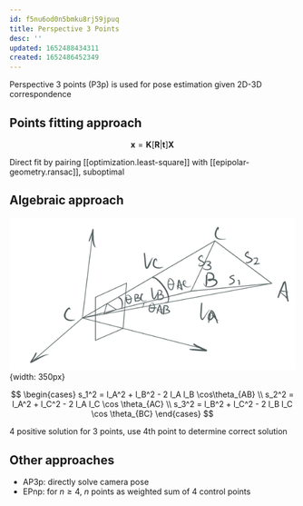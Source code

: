 ```yaml
---
id: f5nu6od0n5bmku8rj59jpuq
title: Perspective 3 Points
desc: ''
updated: 1652488434311
created: 1652486452349
---
```


Perspective 3 points (P3p) is used for pose estimation given 2D-3D correspondence

## Points fitting approach

$$
\bm{x} = \bm{K} [\bm{R} | \bm{t}] \bm{X}
$$

Direct fit by pairing [[optimization.least-square]] with [[epipolar-geometry.ransac]], suboptimal

## Algebraic approach

![](/assets/images/2022-05-14-08-00-55.png){width: 350px}

$$
\begin{cases}
s_1^2 = l_A^2 + l_B^2 - 2 l_A l_B \cos\theta_{AB} \\
s_2^2 = l_A^2 + l_C^2 - 2 l_A l_C \cos \theta_{AC} \\
s_3^2 = l_B^2 + l_C^2 - 2 l_B l_C \cos \theta_{BC}
\end{cases}
$$

4 positive solution for 3 points, use 4th point to determine correct solution

## Other approaches
- AP3p: directly solve camera pose
- EPnp: for $n \geq 4$, $n$ points as weighted sum of 4 control points